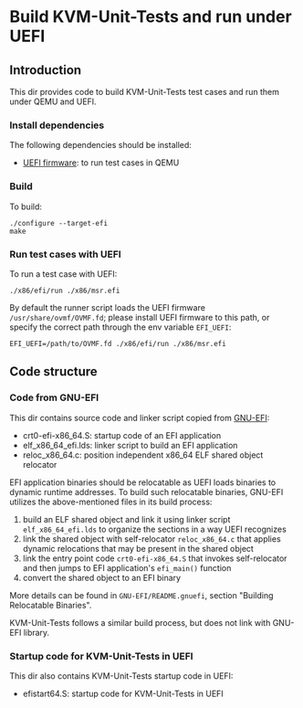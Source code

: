 # Build KVM-Unit-Tests and run under UEFI

## Introduction

This dir provides code to build KVM-Unit-Tests test cases and run them under
QEMU and UEFI.

### Install dependencies

The following dependencies should be installed:

- [UEFI firmware](https://github.com/tianocore/edk2): to run test cases in QEMU

### Build

To build:

    ./configure --target-efi
    make

### Run test cases with UEFI

To run a test case with UEFI:

    ./x86/efi/run ./x86/msr.efi

By default the runner script loads the UEFI firmware `/usr/share/ovmf/OVMF.fd`;
please install UEFI firmware to this path, or specify the correct path through
the env variable `EFI_UEFI`:

    EFI_UEFI=/path/to/OVMF.fd ./x86/efi/run ./x86/msr.efi

## Code structure

### Code from GNU-EFI

This dir contains source code and linker script copied from
[GNU-EFI](https://sourceforge.net/projects/gnu-efi/):
   - crt0-efi-x86_64.S: startup code of an EFI application
   - elf_x86_64_efi.lds: linker script to build an EFI application
   - reloc_x86_64.c: position independent x86_64 ELF shared object relocator

EFI application binaries should be relocatable as UEFI loads binaries to dynamic
runtime addresses. To build such relocatable binaries, GNU-EFI utilizes the
above-mentioned files in its build process:

   1. build an ELF shared object and link it using linker script
      `elf_x86_64_efi.lds` to organize the sections in a way UEFI recognizes
   2. link the shared object with self-relocator `reloc_x86_64.c` that applies
      dynamic relocations that may be present in the shared object
   3. link the entry point code `crt0-efi-x86_64.S` that invokes self-relocator
      and then jumps to EFI application's `efi_main()` function
   4. convert the shared object to an EFI binary

More details can be found in `GNU-EFI/README.gnuefi`, section "Building
Relocatable Binaries".

KVM-Unit-Tests follows a similar build process, but does not link with GNU-EFI
library.
### Startup code for KVM-Unit-Tests in UEFI

This dir also contains KVM-Unit-Tests startup code in UEFI:
   - efistart64.S: startup code for KVM-Unit-Tests in UEFI
